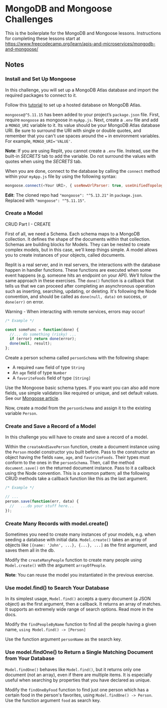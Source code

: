 # MongoDB and Mongoose Challenges
This is the boilerplate for the MongoDB and Mongoose lessons. Instructions for completing these lessons start at https://www.freecodecamp.org/learn/apis-and-microservices/mongodb-and-mongoose/


## Notes
### Install and Set Up Mongoose
In this challenge, you will set up a MongoDB Atlas database and import the required packages to connect to it.

Follow this [tutorial](https://www.freecodecamp.org/news/get-started-with-mongodb-atlas/) to set up a hosted database on MongoDB Atlas.

`mongoose@^5.11.15` has been added to your project’s `package.json` file. First, require `mongoose` as mongoose in `myApp.js`. Next, create a `.env` file and add a `MONGO_URI` variable to it. Its value should be your MongoDB Atlas database URI. Be sure to surround the URI with single or double quotes, and remember that you can't use spaces around the `=` in environment variables. For example, `MONGO_URI='VALUE'`.

**Note**: If you are using Replit, you cannot create a `.env` file. Instead, use the built-in *SECRETS* tab to add the variable. Do not surround the values with quotes when using the *SECRETS* tab.

When you are done, connect to the database by calling the `connect` method within your `myApp.js` file by using the following syntax:

```javascript
mongoose.connect(<Your URI>, { useNewUrlParser: true, useUnifiedTopology: true });
```

**Edit**: The cloned repo had `"mongoose": "^5.13.21"` in `package.json`. Replaced with `"mongoose": "^5.11.15"`.


### Create a Model
CRUD Part I - CREATE

First of all, we need a Schema. Each schema maps to a MongoDB collection. It defines the shape of the documents within that collection. Schemas are building blocks for Models. They can be nested to create complex models, but in this case, we'll keep things simple. A model allows you to create instances of your objects, called documents.

Replit is a real server, and in real servers, the interactions with the database happen in handler functions. These functions are executed when some event happens (e.g. someone hits an endpoint on your API). We’ll follow the same approach in these exercises. The `done()` function is a callback that tells us that we can proceed after completing an asynchronous operation such as inserting, searching, updating, or deleting. It's following the Node convention, and should be called as `done(null, data)` on success, or `done(err)` on error.

Warning - When interacting with remote services, errors may occur!

```javascript
/* Example */

const someFunc = function(done) {
  //... do something (risky) ...
  if (error) return done(error);
  done(null, result);
};
```

Create a person schema called `personSchema` with the following shape:

- A required `name` field of type `String`
- An `age` field of type `Number`
- A `favoriteFoods` field of type `[String]`

Use the Mongoose basic schema types. If you want you can also add more fields, use simple validators like required or unique, and set default values. See our [Mongoose article](https://www.freecodecamp.org/news/introduction-to-mongoose-for-mongodb-d2a7aa593c57/).

Now, create a model from the `personSchema` and assign it to the existing variable `Person`.


### Create and Save a Record of a Model
In this challenge you will have to create and save a record of a model.

Within the `createAndSavePerson` function, create a document instance using the `Person` model constructor you built before. Pass to the constructor an object having the fields `name`, `age`, and `favoriteFoods`. Their types must conform to the ones in the `personSchema`. Then, call the method `document.save()` on the returned document instance. Pass to it a callback using the Node convention. This is a common pattern; all the following CRUD methods take a callback function like this as the last argument.

```javascript
/* Example */

// ...
person.save(function(err, data) {
  //   ...do your stuff here...
});
```


### Create Many Records with model.create()
Sometimes you need to create many instances of your models, e.g. when seeding a database with initial data. `Model.create()` takes an array of objects like `[{name: 'John', ...}, {...}, ...]` as the first argument, and saves them all in the db.

Modify the `createManyPeople` function to create many people using `Model.create()` with the argument `arrayOfPeople`.

**Note**: You can reuse the model you instantiated in the previous exercise.


### Use model.find() to Search Your Database
In its simplest usage, `Model.find()` accepts a query document (a JSON object) as the first argument, then a callback. It returns an array of matches. It supports an extremely wide range of search options. Read more in the docs.

Modify the `findPeopleByName` function to find all the people having a given name, `using Model.find() -> [Person]`

Use the function argument `personName` as the search key.


### Use model.findOne() to Return a Single Matching Document from Your Database
`Model.findOne()` behaves like `Model.find()`, but it returns only one document (not an array), even if there are multiple items. It is especially useful when searching by properties that you have declared as unique.

Modify the `findOneByFood` function to find just one person which has a certain food in the person's favorites, using `Model.findOne() -> Person`. Use the function argument `food` as search key.





